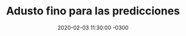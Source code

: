 ---
layout: post
category: Coqueto Escenario
date: 2020-02-03 11:30:00 -0300
title: Adusto fino para las predicciones
image: https://oceano.uy/api/images/programas/Abrepalabra/839156251451174164728581613261996382224384n.jpg
summary: La edición #533 de Coqueto Escenario no fue una edición más. Un iluminado Lubo Adusto, a fines del año 2019 ya había anunciado que Liverpool ganaba la Supercopa 4-1. Casi casi. El primer #UnoxUno del año, noticias alocadas y más; engalanado con la presencia de Gustavo Rey.
file: https://audios.oceanofm.com/programas/Abrepalabra/20-02-03coquetoo.mp3
duration: 23:50
oceanourl: https://oceano.uy/todopasa/coqueto-escenario/20728-adusto-fino-para-las-predicciones
---